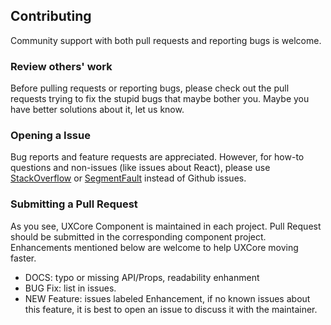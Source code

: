 ## Contributing

Community support with both pull requests and reporting bugs is welcome.

### Review others' work

Before pulling requests or reporting bugs, please check out the pull requests trying to fix the stupid bugs that maybe bother you. Maybe you have better solutions about it, let us know.


### Opening a Issue 

Bug reports and feature requests are appreciated. However, for how-to questions and non-issues (like issues about React), please use [StackOverflow](http://stackoverflow.com/questions/tagged/uxcore) or [SegmentFault](https://segmentfault.com/) instead of Github issues.

### Submitting a Pull Request

As you see, UXCore Component is maintained in each project. Pull Request should be submitted in the corresponding component project. Enhancements mentioned below are welcome to help UXCore moving faster.

* DOCS: typo or missing API/Props, readability enhanment
* BUG Fix: list in issues.
* NEW Feature: issues labeled Enhancement, if no known issues about this feature, it is best to open an issue to discuss it with the maintainer.